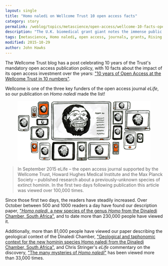 ```yaml
---
layout: single
title: "Homo naledi on Wellcome Trust 10 open access facts"
category: story
permalink: /weblog/topics/metascience/open-access/wellcome-10-facts-open-access-2015.html
description: "The U.K. biomedical grant giant notes the immense public interest in Homo naledi in the open access journal eLife."
tags: [metascience, Homo naledi, open access, journals, grants, Rising Star Expedition, Rising Star]
modified: 2015-10-29
author: John Hawks
---
```


The Wellcome Trust blog has a post celebrating 10 years of the Trust's mandatory open access publication policy, with 10 facts about the impact of its open access investment over the years: <a href="http://blog.wellcome.ac.uk/2015/10/22/10-years-of-open-access-at-the-wellcome-trust-in-10-numbers/">"10 years of Open Access at the Wellcome Trust in 10 numbers"</a>. 

Wellcome is one of the three key funders of the open access journal <em>eLife</em>, so our publication on <em>Homo naledi</em> made the list! 

<figure>
<img src="/images/wellcome-open-access-cartoon-2015.png" alt="Wellcome Trust H. naledi cartoon" />
</figure>


<blockquote>In September 2015 eLife – the open access journal supported by the Wellcome Trust, Howard Hughes Medical Institute and the Max Planck Society – published research about a previously-unknown species of extinct hominin. In the first two days following publication this article was viewed over 100,000 times.</blockquote>

Since those first two days, the readers have steadily increased. Over October between 500 and 1000 readers a day have found our description paper, <a href="http://dx.doi.org/10.7554/eLife.09560">"<em>Homo naledi</em>, a new species of the genus <em>Homo</em> from the Dinaledi Chamber, South Africa"</a>, and to date more than 230,000 people have viewed it. 

Additionally, more than 81,000 people have viewed our paper describing the geological context of the Dinaledi Chamber, <a href="http://dx.doi.org/10.7554/eLife.09561">"Geological and taphonomic context for the new hominin species Homo naledi from the Dinaledi Chamber, South Africa"</a>, and Chris Stringer's <em>eLife</em> commentary on the discovery, <a href="http://dx.doi.org/10.7554/eLife.10627">"The many mysteries of <em>Homo naledi</em>"</a> has been viewed more than 33,000 times. 

